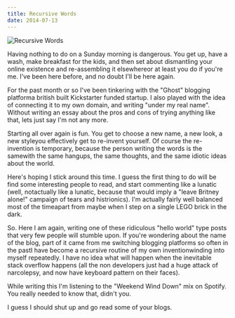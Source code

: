 ```yaml
---
title: Recursive Words
date: 2014-07-13
---
```


![Recursive Words](https://source.unsplash.com/-m88z7ily-w/1600x900)

Having nothing to do on a Sunday morning is dangerous. You get up, have a wash, make breakfast for the kids, and then set about dismantling your online existence and re-assembling it elsewhereor at least you do if you're me. I've been here before, and no doubt I'll be here again.

For the past month or so I've been tinkering with the "Ghost" blogging platforma british built Kickstarter funded startup. I also played with the idea of connecting it to my own domain, and writing "under my real name". Without writing an essay about the pros and cons of trying anything like that, lets just say I'm not any more.

Starting all over again is fun. You get to choose a new name, a new look, a new styleyou effectively get to re-invent yourself. Of course the re-invention is temporary, because the person writing the words is the samewith the same hangups, the same thoughts, and the same idiotic ideas about the world.

Here's hoping I stick around this time. I guess the first thing to do will be find some interesting people to read, and start commenting like a lunatic (well, notactually like a lunatic, because that would imply a "leave Britney alone!" campaign of tears and histrionics). I'm actually fairly well balanced most of the timeapart from maybe when I step on a single LEGO brick in the dark.

So. Here I am again, writing one of these ridiculous "hello world" type posts that very few people will stumble upon. If you're wondering about the name of the blog, part of it came from me switching blogging platforms so often in the pastI have become a recursive routine of my own inventionwinding into myself repeatedly. I have no idea what will happen when the inevitable stack overflow happens (all the non developers just had a huge attack of narcolepsy, and now have keyboard pattern on their faces).

While writing this I'm listening to the "Weekend Wind Down" mix on Spotify. You really needed to know that, didn't you.

I guess I should shut up and go read some of your blogs.